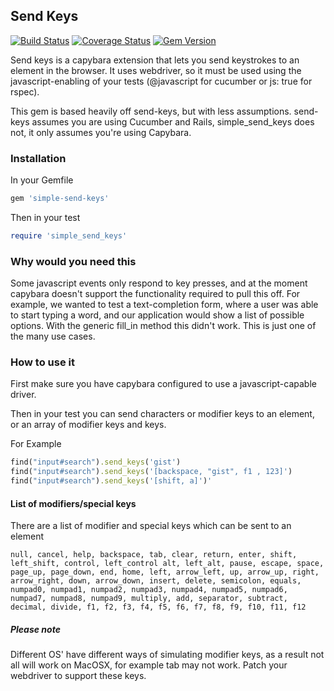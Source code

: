 ## Send Keys ##

[![Build Status](https://api.travis-ci.org/leriksen/simple-send-keys.png?branch=master)](http://travis-ci.org/leriksen/simple-send-keys)
[![Coverage Status](https://coveralls.io/repos/leriksen/simple-send-keys/badge.svg?branch=master&service=github)](https://coveralls.io/github/leriksen/simple-send-keys?branch=master)
[![Gem Version](https://badge.fury.io/rb/simple-send-keys.svg)](http://badge.fury.io/rb/simple-send-keys)

Send keys is a capybara extension that lets you send keystrokes to an element in the browser. It uses webdriver, so it must be used using the javascript-enabling of your tests (@javascript for cucumber or js: true for rspec).

This gem is based heavily off send-keys, but with less assumptions. send-keys assumes you are using Cucumber and Rails, simple_send_keys does not, it only assumes you're using Capybara.

### Installation ###

In your Gemfile
```ruby
gem 'simple-send-keys'
```

Then in your test
```ruby
require 'simple_send_keys'
```

### Why would you need this ###

Some javascript events only respond to key presses, and at the moment capybara doesn't support the functionality required to pull this off. For example, we wanted to test a text-completion form, where a user was able to start typing a word, and our application would show a list of possible options. With the generic fill_in method this didn't work. This is just one of the many use cases. 

### How to use it ###

First make sure you have capybara configured to use a javascript-capable driver.

Then in your test you can send characters or modifier keys to an element, or an array of modifier keys and keys.

For Example
```ruby
find("input#search").send_keys('gist')
find("input#search").send_keys('[backspace, "gist", f1 , 123]')
find("input#search").send_keys('[shift, a]')' 
```

#### List of modifiers/special keys ####

There are a list of modifier and special keys which can be sent to an element
    
`null, cancel, help, backspace, tab, clear, return, enter, shift, left_shift, control, left_control alt, left_alt, pause, escape, space, page_up, page_down, end, home, left, arrow_left, up, arrow_up, right, arrow_right, down, arrow_down, insert, delete, semicolon, equals, numpad0, numpad1, numpad2, numpad3, numpad4, numpad5, numpad6, numpad7, numpad8, numpad9, multiply, add, separator, subtract, decimal, divide, f1, f2, f3, f4, f5, f6, f7, f8, f9, f10, f11, f12`

##### Please note #####

Different OS' have different ways of simulating modifier keys, as a result not all will work on MacOSX, for example tab may not work. Patch your webdriver to support these keys.